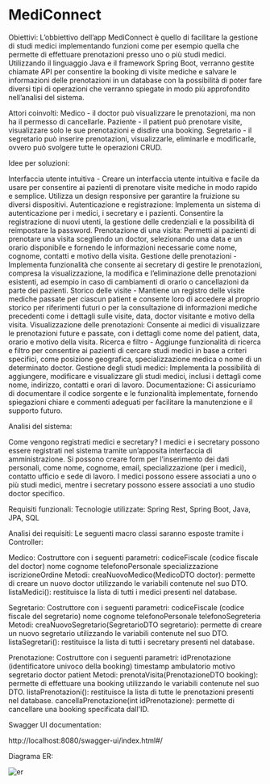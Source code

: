 # MediConnect


Obiettivi:
L’obbiettivo dell’app MediConnect è quello di facilitare la gestione di studi medici implementando funzioni  come per esempio quella che permette di effettuare prenotazioni presso uno o più studi medici. Utilizzando il linguaggio Java e il framework Spring Boot, verranno gestite chiamate API per consentire la booking di visite mediche e salvare le informazioni delle prenotazioni in un database con la possibilità di poter fare diversi tipi di operazioni che verranno spiegate in modo più approfondito nell’analisi del sistema.

Attori coinvolti:
Medico - il doctor può visualizzare le prenotazioni, ma non ha il permesso di cancellarle.
Paziente - il patient può prenotare visite, visualizzare solo le sue prenotazioni e disdire una booking. 
Segretario - il segretario può inserire prenotazioni, visualizzarle, eliminarle e modificarle, ovvero può svolgere tutte le operazioni CRUD.


Idee per soluzioni:

Interfaccia utente intuitiva - Creare un interfaccia utente intuitiva e facile da usare per consentire ai pazienti di prenotare visite mediche in modo rapido e semplice. Utilizza un design responsive per garantire la fruizione su diversi dispositivi.
Autenticazione e registrazione: Implementa un sistema di autenticazione per i medici, i secretary e i pazienti. Consentire la registrazione di nuovi utenti, la gestione delle credenziali e la possibilità di reimpostare la password.
 Prenotazione di una visita: Permetti ai pazienti di prenotare una visita scegliendo un doctor, selezionando una data e un orario disponibile e fornendo le informazioni necessarie come nome, cognome, contatti e motivo della visita.
Gestione delle prenotazioni - Implementa funzionalità che consente ai secretary di gestire le prenotazioni, compresa la visualizzazione, la modifica e l’eliminazione delle prenotazioni esistenti, ad esempio in caso di cambiamenti di orario o cancellazioni da parte dei pazienti.
Storico delle visite - Mantiene un registro delle visite mediche passate per ciascun patient e consente loro di accedere al proprio storico per riferimenti futuri o per la consultazione di informazioni mediche precedenti come i dettagli sulle visite, data, doctor visitante e motivo della visita.
Visualizzazione delle prenotazioni: Consente ai medici di visualizzare le prenotazioni future e passate, con i dettagli come nome del patient, data, orario e motivo della visita.
Ricerca e filtro - Aggiunge funzionalità di ricerca e filtro per consentire ai pazienti di cercare studi medici in base a criteri specifici, come posizione geografica, specializzazione medica o nome di un determinato doctor.
Gestione degli studi medici: Implementa la possibilità di aggiungere, modificare e visualizzare gli studi medici, inclusi i dettagli come nome, indirizzo, contatti e orari di lavoro.
Documentazione: Ci assicuriamo di documentare il codice sorgente e le funzionalità implementate, fornendo spiegazioni chiare e commenti adeguati per facilitare la manutenzione e il supporto futuro.

Analisi del sistema:

Come vengono registrati medici e secretary?
I medici e i secretary possono essere registrati nel sistema tramite un’apposita interfaccia di amministrazione. Si possono creare form per l’inserimento dei dati personali, come nome, cognome, email, specializzazione (per i medici), contatto ufficio e sede di lavoro. I medici possono essere associati a uno o più studi medici, mentre i secretary possono essere associati a uno studio doctor specifico.


Requisiti funzionali: 
Tecnologie utilizzate: Spring Rest, Spring Boot, Java, JPA, SQL

Analisi dei requisiti:
Le seguenti macro classi saranno esposte tramite i Controller:

Medico:
	Costruttore con i seguenti parametri:
			codiceFiscale (codice fiscale del doctor)
			nome
			cognome
			telefonoPersonale
			specializzazione
			iscrizioneOrdine
	Metodi:
			creaNuovoMedico(MedicoDTO doctor): permette di creare un nuovo doctor utilizzando le variabili contenute nel suo DTO.
			listaMedici(): restituisce la lista di tutti i medici presenti nel database.

Segretario:
		Costruttore con i seguenti parametri:
			codiceFiscale (codice fiscale del segretario)
			nome
			cognome
			telefonoPersonale
			telefonoSegreteria
		Metodi:
			creaNuovoSegretario(SegretarioDTO segretario): permette di creare un nuovo segretario utilizzando le variabili contenute nel suo DTO.
			listaSegretari(): restituisce la lista di tutti i secretary presenti nel database.

Prenotazione:
	Costruttore con i seguenti parametri:
		idPrenotazione (identificatore univoco della booking)
		timestamp
		ambulatorio
		motivo
		segretario
		doctor
		patient
	Metodi:
		prenotaVisita(PrenotazioneDTO booking): permette di effettuare una booking utilizzando le variabili contenute nel suo DTO.
		listaPrenotazioni(): restituisce la lista di tutte le prenotazioni presenti nel database.
		cancellaPrenotazione(int idPrenotazione): permette di cancellare una booking specificata dall'ID. 	

Swagger UI documentation:

http://localhost:8080/swagger-ui/index.html#/

Diagrama ER:

![er](https://github.com/GiulioPesto/TeamProject/assets/124497376/30ae1f2c-446c-4321-8d40-615015d6859b)